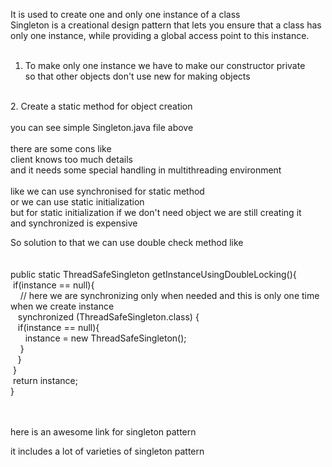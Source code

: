 It is used to create one and only one instance of a class<br>
Singleton is a creational design pattern that lets you ensure that a class has only one instance, while providing a global access point to this instance.<br>
<br>
1. To make only one instance we have to make our constructor private<br>
so that other objects don't use new for making objects<br>
<br>
2. Create a static method for object creation <br>
<br>
you can see simple Singleton.java file above <br>
<br>
there are some cons like<br>
client knows too much details <br>
and it needs some special handling in multithreading environment<br>
<br>
like we can use synchronised for static method <br>
or we can use static  initialization <br>
but for static initialization if we don't need object we are still creating it<br>
and synchronized is expensive<br>

So solution to that we can use double check method like <br>
<br>
<br>
public static ThreadSafeSingleton getInstanceUsingDoubleLocking(){<br>
    &nbsp;if(instance == null){<br>
    &nbsp;   &nbsp; // here we are synchronizing only when needed and this is only one time when we create instance<br>
    &nbsp;    &nbsp;synchronized (ThreadSafeSingleton.class) {<br>
    &nbsp;        &nbsp;if(instance == null){<br>
    &nbsp;       &nbsp;   &nbsp;  instance = new ThreadSafeSingleton();<br>
    &nbsp;       &nbsp; }<br>
    &nbsp;    &nbsp;}<br>
    &nbsp;}<br>
    &nbsp;return instance;<br>
} <br>
<br>
<br>

<a hrer="https://www.journaldev.com/1377/java-singleton-design-pattern-best-practices-examples">here is an awesome link for singleton pattern</a><br>

it includes a lot of varieties of singleton pattern<br>